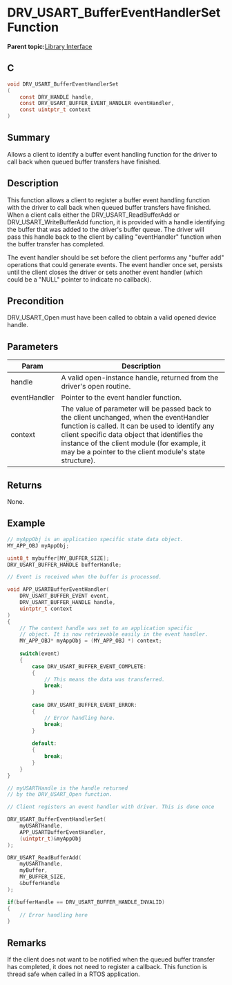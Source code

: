 # DRV\_USART\_BufferEventHandlerSet Function

**Parent topic:**[Library Interface](GUID-80FC4C27-64D2-411F-BE4A-4C4A8BD80604.md)

## C

```c
void DRV_USART_BufferEventHandlerSet
(
    const DRV_HANDLE handle,
    const DRV_USART_BUFFER_EVENT_HANDLER eventHandler,
    const uintptr_t context
)
```

## Summary

Allows a client to identify a buffer event handling function for the driver to call back when queued buffer transfers have finished.

## Description

This function allows a client to register a buffer event handling function<br />with the driver to call back when queued buffer transfers have finished.<br />When a client calls either the DRV\_USART\_ReadBufferAdd or<br />DRV\_USART\_WriteBufferAdd function, it is provided with a handle identifying<br />the buffer that was added to the driver's buffer queue. The driver will<br />pass this handle back to the client by calling "eventHandler" function when<br />the buffer transfer has completed.

The event handler should be set before the client performs any "buffer add"<br />operations that could generate events. The event handler once set, persists<br />until the client closes the driver or sets another event handler \(which<br />could be a "NULL" pointer to indicate no callback\).

## Precondition

DRV\_USART\_Open must have been called to obtain a valid opened device handle.

## Parameters

|Param|Description|
|-----|-----------|
|handle|A valid open-instance handle, returned from the driver's open routine.|
|eventHandler|Pointer to the event handler function.|
|context|The value of parameter will be passed back to the client unchanged, when the eventHandler function is called. It can be used to identify any client specific data object that identifies the instance of the client module \(for example, it may be a pointer to the client module's state structure\).|

## Returns

None.

## Example

```c
// myAppObj is an application specific state data object.
MY_APP_OBJ myAppObj;

uint8_t mybuffer[MY_BUFFER_SIZE];
DRV_USART_BUFFER_HANDLE bufferHandle;

// Event is received when the buffer is processed.

void APP_USARTBufferEventHandler(
    DRV_USART_BUFFER_EVENT event,
    DRV_USART_BUFFER_HANDLE handle,
    uintptr_t context
)
{
    // The context handle was set to an application specific
    // object. It is now retrievable easily in the event handler.
    MY_APP_OBJ* myAppObj = (MY_APP_OBJ *) context;
    
    switch(event)
    {
        case DRV_USART_BUFFER_EVENT_COMPLETE:
        {
            // This means the data was transferred.
            break;
        }
        
        case DRV_USART_BUFFER_EVENT_ERROR:
        {
            // Error handling here.
            break;
        }
        
        default:
        {
            break;
        }
    }
}

// myUSARTHandle is the handle returned
// by the DRV_USART_Open function.

// Client registers an event handler with driver. This is done once

DRV_USART_BufferEventHandlerSet(
    myUSARTHandle,
    APP_USARTBufferEventHandler,
    (uintptr_t)&myAppObj
);

DRV_USART_ReadBufferAdd(
    myUSARThandle,
    myBuffer,
    MY_BUFFER_SIZE,
    &bufferHandle
);

if(bufferHandle == DRV_USART_BUFFER_HANDLE_INVALID)
{
    // Error handling here
}

```

## Remarks

If the client does not want to be notified when the queued buffer transfer has completed, it does not need to register a callback. This function is thread safe when called in a RTOS application.

